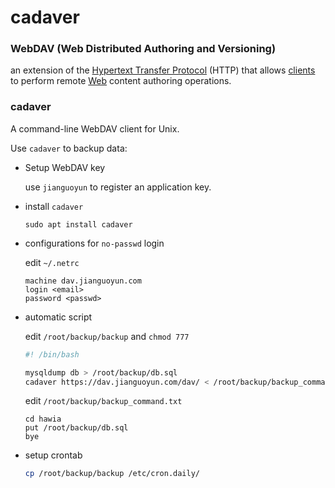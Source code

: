 # cadaver

### WebDAV (Web Distributed Authoring and Versioning)

an extension of the [Hypertext Transfer Protocol](https://en.wikipedia.org/wiki/Hypertext_Transfer_Protocol) (HTTP) that allows [clients](https://en.wikipedia.org/wiki/Web_client) to perform remote [Web](https://en.wikipedia.org/wiki/World_Wide_Web) content authoring operations.


### cadaver

A command-line WebDAV client for Unix.

Use `cadaver` to backup data:

* Setup WebDAV key

  use `jianguoyun` to register an application key.

* install `cadaver`

  ```
  sudo apt install cadaver
  ```

* configurations for `no-passwd` login

  edit `~/.netrc`

  ```
  machine dav.jianguoyun.com
  login <email>
  password <passwd>
  ```

* automatic script 

  edit `/root/backup/backup` and `chmod 777`

  ```bash
  #! /bin/bash
  
  mysqldump db > /root/backup/db.sql
  cadaver https://dav.jianguoyun.com/dav/ < /root/backup/backup_command.txt
  ```

  edit `/root/backup/backup_command.txt`

  ```
  cd hawia
  put /root/backup/db.sql
  bye
  ```

* setup crontab

  ```bash
  cp /root/backup/backup /etc/cron.daily/
  ```

  